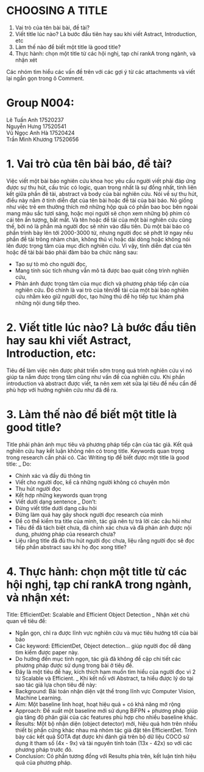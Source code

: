 # CHOOSING A TITLE

1. Vai trò của tên bài bài, đề tài?
2. Viết title lúc nào? Là bước đầu tiên hay sau khi viết Astract, Introduction, etc
3. Làm thế nào để biết một title là good title?
4. Thực hành: chọn một title từ các hội nghị, tạp chí rankA trong ngành, và nhận xét 

Các nhóm tìm hiểu các vấn đề trên với các gợi ý từ các attachments và viết lại ngắn gọn trong ô Comment.

 # Group N004:  
 Lê Tuấn Anh 17520237  
 Nguyễn Hưng 17520541  
 Vũ Ngọc Anh Hà 17520424  
 Trần Minh Khương 17520656

# 1. Vai trò của tên bài báo, đề tài?
Việc viết một bài báo nghiên cứu khoa học yêu cầu người viết phải đáp ứng được sự thu hút, cấu trúc có logic, quan trọng nhất là sự đồng nhất, tính liên kết giữa phần đề tài, abstract và body của bài nghiên cứu. Nói về sự thu hút, điều này nằm ở tính diễn đạt của tên bài hoặc đề tài của bài báo. Nó giống như việc trẻ em thường thích mở những hộp quà có phần bao bọc bên ngoài mang màu sắc tươi sáng, hoặc mọi người sẽ chọn xem những bộ phim có cái tên ấn tượng, bắt mắt. Và tên hoặc đề tài của một bài nghiên cứu cũng thế, bởi nó là phần mà người đọc sẽ nhìn vào đầu tiên. Dù một bài báo có phần trình bày lên tới 2000-3000 từ, nhưng người đọc sẽ phớt lờ ngay nếu phần đề tài trông nhàm chán, không thú vị hoặc dài dòng hoặc không nói lên được trọng tâm của mục đích nghiên cứu. Vì vậy, tính diễn đạt của tên hoặc đề tài bài báo phải đảm bảo ba chức năng sau: 
 + Tạo sự tò mò cho người đọc, 
 + Mang tính súc tích nhưng vẫn mô tả được bao quát công trình nghiên cứu,
 + Phản ánh được trọng tâm của mục đích và phương pháp tiếp cận của nghiên cứu.
 Đó chính là vai trò  của tên/đề tài của một bài báo nghiên cứu nhằm kéo giữ người đọc, tạo hứng thú để họ tiếp tục khám phá những nội dung tiếp theo.
# 2. Viết title lúc nào? Là bước đầu tiên hay sau khi viết Astract, Introduction, etc:
Tiêu đề làm việc nên được phát triển sớm trong quá trình nghiên cứu vì nó giúp ta nắm được trọng tâm cũng như vấn đề của nghiên cứu. Khi phần introduction và abstract được viết, ta nên xem xét sửa lại tiêu đề nếu cần để phù hợp với hướng nghiên cứu như đã đề ra.
# 3. Làm thế nào để biết một title là good title?
Title phải phản ánh mục tiêu và phương pháp tiếp cận của tác giả. Kết quả nghiên cứu hay kết luận không nên có trong title. Keywords quan trọng trong research cần phải có.
Các Writing tip để biết được một title là good title:
_ Do:
 + Chính xác và đầy đủ thông tin
 + Viết cho người đọc, kể cả những người không có chuyên môn
 + Thu hút người đọc
 + Kết hợp những keywords quan trọng
 + Viết dưới dạng sentence
_ Don’t:
 + Đừng viết title dưới dạng câu hỏi
 + Đừng làm quá hay gây shock người đọc research của mình
 + Để có thể kiểm tra title của mình, tác giả nên tự trả lời các câu hỏi như
 + Tiêu đề đã tách biệt chưa, đã chính xác chưa và đã phản ánh được nội dung, phương pháp của research chưa?
 + Liệu rằng title đã đủ thu hút người đọc chưa, liệu rằng người đọc sẽ đọc tiếp phần abstract sau khi họ đọc xong title?
# 4. Thực hành: chọn một title từ các hội nghị, tạp chí rankA trong ngành, và nhận xét:
Title: EfficientDet: Scalable and Efficient Object Detection
_ Nhận xét chủ quan về tiêu đề:
 + Ngắn gọn, chỉ ra được lĩnh vực nghiên cứu và mục tiêu hướng tới của bài báo
 + Các keyword: EfficientDet, Object detection... giúp người đọc dễ dàng tìm kiếm được paper này.
 + Do hướng đến mục tinh ngọn, tác giả đã không đề cập chi tiết các phương pháp được sử dụng trong bài ở tiêu đề.
 + Đây là một tiêu đề hay, kích thích ham muốn tìm hiểu của người đọc vì 2 từ Scalable và Efficient.
_ Khi kết nối với Abstract, ta hiểu được lý do tại sao tác giả lựa chọn tiêu đề này:
 + Background: Bài toán nhận diện vật thể trong lĩnh vực Computer Vision, Machine Learning.
 + Aim: Một baseline linh hoạt, hoạt hiệu quả + có khả năng mở rộng
 + Approach: Đề xuất một baseline mới sử dụng BiFPN + phương pháp giúp gia tăng độ phân giải của các features phù hợp cho nhiều baseline khác.
 + Results: Một bộ nhận diện (object detector) mới, hiệu quả hơn trên nhiều thiết bị phần cứng khác nhau mà nhóm tác giả đặt tên EfficientDet. Trình bày các kết quả SOTA đạt được khi đánh giá trên bộ dữ liệu COCO sử dụng ít tham số (4x - 9x) và tài nguyên tính toán (13x - 42x) so với các phương pháp trước đó.
 + Conclusion: Có phần tương đồng với Results phía trên, kết luận tính hiệu quả của   phương pháp.
